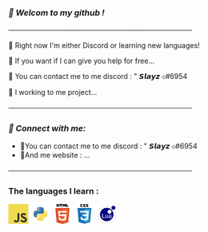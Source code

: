 ### ***👋 Welcom to my github !***

─────────────────────────────────────

🤞 Right now I'm either Discord or learning new languages!

🔧 If you want if I can give you help for free...

🧥 You can contact me to me discord : " 𝙎𝙡𝙖𝙮𝙯 ৩#6954

🧸 I working to me project...

─────────────────────────────────────
</p>

### ***📌 Connect with me:***

- 🎨You can contact me to me discord : " 𝙎𝙡𝙖𝙮𝙯 ৩#6954
- 🛒And me website : ...

─────────────────────────────────────

### The languages I learn :
<code><img height="40" src="https://raw.githubusercontent.com/github/explore/80688e429a7d4ef2fca1e82350fe8e3517d3494d/topics/javascript/javascript.png"></code>
<code><img height="40" src="https://raw.githubusercontent.com/github/explore/80688e429a7d4ef2fca1e82350fe8e3517d3494d/topics/python/python.png"></code>
<code><img height="40" src="https://raw.githubusercontent.com/github/explore/80688e429a7d4ef2fca1e82350fe8e3517d3494d/topics/html/html.png"></code>
<code><img height="40" src="https://raw.githubusercontent.com/devicons/devicon/master/icons/css3/css3-original-wordmark.svg"></code>
<code><img height="40" src="https://raw.githubusercontent.com/github/explore/80688e429a7d4ef2fca1e82350fe8e3517d3494d/topics/lua/lua.png"></code>

[website]: ...
[github]: Slayyz
